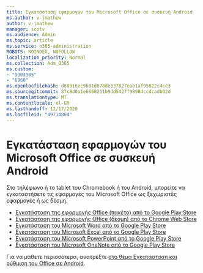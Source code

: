 ```yaml
---
title: Εγκατάσταση εφαρμογών του Microsoft Office σε συσκευή Android
ms.author: v-jmathew
author: v-jmathew
manager: scotv
ms.audience: Admin
ms.topic: article
ms.service: o365-administration
ROBOTS: NOINDEX, NOFOLLOW
localization_priority: Normal
ms.collection: Adm_O365
ms.custom:
- "9003905"
- "6960"
ms.openlocfilehash: d88916ec9b81d078de837827eab1af95022c4ce3
ms.sourcegitcommit: 87c8d0a1e6668211b9dd5427f98984ccdcadb02d
ms.translationtype: MT
ms.contentlocale: el-GR
ms.lasthandoff: 12/17/2020
ms.locfileid: "49714804"
---
```

# <a name="install-microsoft-office-apps-on-an-android-device"></a>Εγκατάσταση εφαρμογών του Microsoft Office σε συσκευή Android

Στο τηλέφωνο ή το tablet του Chromebook ή του Android, μπορείτε να εγκαταστήσετε τις εφαρμογές του Microsoft Office ως ξεχωριστές εφαρμογές ή ως δέσμη.

- [Εγκατάσταση της εφαρμογής Office (πακέτο) από το Google Play Store](https://go.microsoft.com/fwlink/?linkid=2137009)
- [Εγκατάσταση της εφαρμογής Office (δέσμη) από το Chrome Web Store](https://go.microsoft.com/fwlink/?linkid=2137212)
- [Εγκατάσταση του Microsoft Word από το Google Play Store](https://go.microsoft.com/fwlink/?linkid=2136994)
- [Εγκατάσταση του Microsoft Excel από το Google Play Store](https://go.microsoft.com/fwlink/?linkid=2137120)
- [Εγκατάσταση του Microsoft PowerPoint από το Google Play Store](https://go.microsoft.com/fwlink/?linkid=2137121)
- [Εγκατάσταση του Microsoft OneNote από το Google Play Store](https://go.microsoft.com/fwlink/?linkid=2137211)

Για να μάθετε περισσότερα, ανατρέξτε [στο θέμα Εγκατάσταση και ρύθμιση του Office σε Android](https://go.microsoft.com/fwlink/?linkid=2135287).
